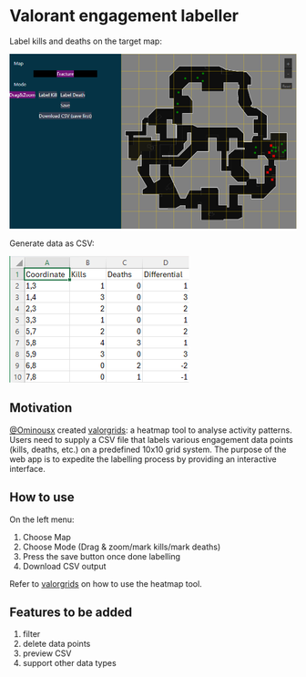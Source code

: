 # Valorant engagement labeller

Label kills and deaths on the target map:

![interface](/public/demo/interface.png)

Generate data as CSV:

![CSV](/public/demo/CSV.png)

## Motivation

[@Ominousx](https://github.com/Ominousx) created [valorgrids](https://github.com/Ominousx/valorgrids): a heatmap tool to analyse activity patterns. Users need to supply a CSV file that labels various engagement data points (kills, deaths, etc.) on a predefined 10x10 grid system. The purpose of the web app is to expedite the labelling process by providing an interactive interface.

## How to use

On the left menu:

1. Choose Map
2. Choose Mode (Drag & zoom/mark kills/mark deaths)
3. Press the save button once done labelling
4. Download CSV output

Refer to [valorgrids](https://github.com/Ominousx/valorgrids) on how to use the heatmap tool.

## Features to be added

1. filter
2. delete data points
3. preview CSV
4. support other data types
